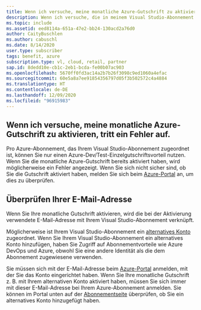 ```yaml
---
title: Wenn ich versuche, meine monatliche Azure-Gutschrift zu aktivieren, tritt ein Fehler auf.
description: Wenn ich versuche, die in meinem Visual Studio-Abonnement enthaltene monatliche Azure-Gutschrift zu aktivieren, tritt ein Fehler auf.
ms.topic: include
ms.assetid: eed8114a-651a-47e2-bb24-130acd2a76d0
author: CaityBuschlen
ms.author: cabuschl
ms.date: 8/14/2020
user.type: subscriber
tags: benefit, azure
subscription.type: vl, cloud, retail, partner
sap.id: 8dedd10e-cb1c-2eb1-bcda-fe00b07ac903
ms.openlocfilehash: 5670ff0fd3ac14a2b7b26f3098c9ed1060a4efac
ms.sourcegitcommit: 60e5a8a7ee91854356797d05f3b502572c4a4884
ms.translationtype: HT
ms.contentlocale: de-DE
ms.lasthandoff: 12/09/2020
ms.locfileid: "96915983"
---
```

## <a name="im-getting-an-error-while-trying-to-activate-my-azure-monthly-credit"></a>Wenn ich versuche, meine monatliche Azure-Gutschrift zu aktivieren, tritt ein Fehler auf.

Pro Azure-Abonnement, das Ihrem Visual Studio-Abonnement zugeordnet ist, können Sie nur einen Azure-Dev/Test-Einzelgutschriftsvorteil nutzen. Wenn Sie die monatliche Azure-Gutschrift bereits aktiviert haben, wird möglicherweise ein Fehler angezeigt. Wenn Sie sich nicht sicher sind, ob Sie die Gutschrift aktiviert haben, melden Sie sich beim [Azure-Portal](https://portal.azure.com/) an, um dies zu überprüfen. 

## <a name="verify-your-email"></a>Überprüfen Ihrer E-Mail-Adresse 

Wenn Sie Ihre monatliche Gutschrift aktivieren, wird die bei der Aktivierung verwendete E-Mail-Adresse mit Ihrem Visual Studio-Abonnement verknüpft.  

Möglicherweise ist Ihrem Visual Studio-Abonnement ein [alternatives Konto](https://docs.microsoft.com/visualstudio/subscriptions/vs-alternate-identity) zugeordnet. Wenn Sie Ihrem Visual Studio-Abonnement ein alternatives Konto hinzufügen, haben Sie Zugriff auf Abonnementvorteile wie Azure DevOps und Azure, obwohl Sie eine andere Identität als die dem Abonnement zugewiesene verwenden.  

Sie müssen sich mit der E-Mail-Adresse beim [Azure-Portal](https://portal.azure.com/) anmelden, mit der Sie das Konto eingerichtet haben. Wenn Sie Ihre monatliche Gutschrift z. B. mit Ihrem alternativen Konto aktiviert haben, müssen Sie sich immer mit dieser E-Mail-Adresse bei Ihrem Azure-Abonnement anmelden. Sie können im Portal unten auf der [Abonnementseite](https://my.visualstudio.com/subscriptions) überprüfen, ob Sie ein alternatives Konto hinzugefügt haben.